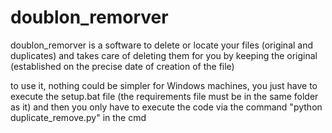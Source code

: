 # doublon_remorver
doublon_remorver is a software to delete or locate your files (original and duplicates) and takes care of deleting them for you by keeping the original (established on the precise date of creation of the file)

to use it, nothing could be simpler for Windows machines, you just have to execute the setup.bat file (the requirements file must be in the same folder as it) and then you only have to execute the code via the command "python duplicate_remove.py" in the cmd
